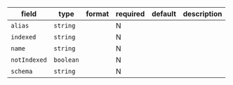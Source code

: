 | field | type | format | required | default | description |
|---|---|---|---|---|---|
| `alias` | `string` |  | N |  |
| `indexed` | `string` |  | N |  |
| `name` | `string` |  | N |  |
| `notIndexed` | `boolean` |  | N |  |
| `schema` | `string` |  | N |  |
